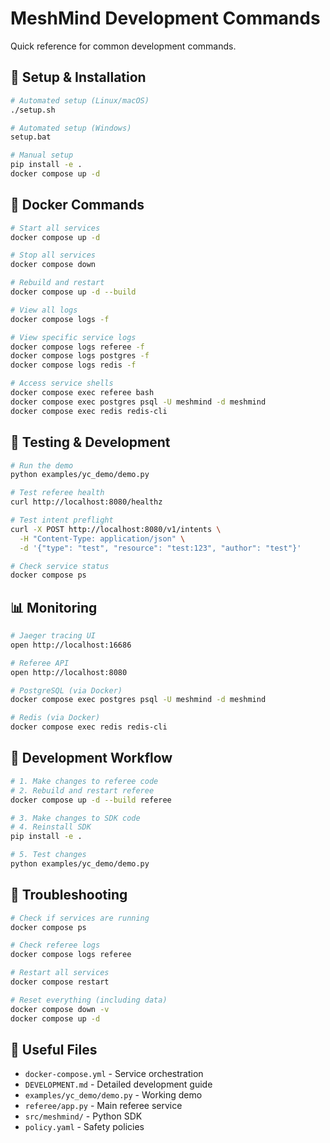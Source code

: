 # MeshMind Development Commands

Quick reference for common development commands.

## 🚀 Setup & Installation

```bash
# Automated setup (Linux/macOS)
./setup.sh

# Automated setup (Windows)
setup.bat

# Manual setup
pip install -e .
docker compose up -d
```

## 🐳 Docker Commands

```bash
# Start all services
docker compose up -d

# Stop all services
docker compose down

# Rebuild and restart
docker compose up -d --build

# View all logs
docker compose logs -f

# View specific service logs
docker compose logs referee -f
docker compose logs postgres -f
docker compose logs redis -f

# Access service shells
docker compose exec referee bash
docker compose exec postgres psql -U meshmind -d meshmind
docker compose exec redis redis-cli
```

## 🧪 Testing & Development

```bash
# Run the demo
python examples/yc_demo/demo.py

# Test referee health
curl http://localhost:8080/healthz

# Test intent preflight
curl -X POST http://localhost:8080/v1/intents \
  -H "Content-Type: application/json" \
  -d '{"type": "test", "resource": "test:123", "author": "test"}'

# Check service status
docker compose ps
```

## 📊 Monitoring

```bash
# Jaeger tracing UI
open http://localhost:16686

# Referee API
open http://localhost:8080

# PostgreSQL (via Docker)
docker compose exec postgres psql -U meshmind -d meshmind

# Redis (via Docker)
docker compose exec redis redis-cli
```

## 🔧 Development Workflow

```bash
# 1. Make changes to referee code
# 2. Rebuild and restart referee
docker compose up -d --build referee

# 3. Make changes to SDK code
# 4. Reinstall SDK
pip install -e .

# 5. Test changes
python examples/yc_demo/demo.py
```

## 🐛 Troubleshooting

```bash
# Check if services are running
docker compose ps

# Check referee logs
docker compose logs referee

# Restart all services
docker compose restart

# Reset everything (including data)
docker compose down -v
docker compose up -d
```

## 📁 Useful Files

- `docker-compose.yml` - Service orchestration
- `DEVELOPMENT.md` - Detailed development guide
- `examples/yc_demo/demo.py` - Working demo
- `referee/app.py` - Main referee service
- `src/meshmind/` - Python SDK
- `policy.yaml` - Safety policies
